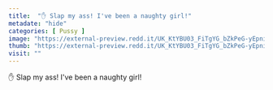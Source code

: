 ```yaml
---
title:  "✋ Slap my ass! I've been a naughty girl!"
metadate: "hide"
categories: [ Pussy ]
image: "https://external-preview.redd.it/UK_KtYBU03_FiTgYG_bZkPeG-yEpniahXF9uL0ae5Ys.jpg?auto=webp&s=c218333e1ca8663939da3dabaa164da28ed47fb4"
thumb: "https://external-preview.redd.it/UK_KtYBU03_FiTgYG_bZkPeG-yEpniahXF9uL0ae5Ys.jpg?width=960&crop=smart&auto=webp&s=ab1d3044179a1cc8c383f90a5bb60ba66d77a8f5"
visit: ""
---
```

✋ Slap my ass! I've been a naughty girl!
